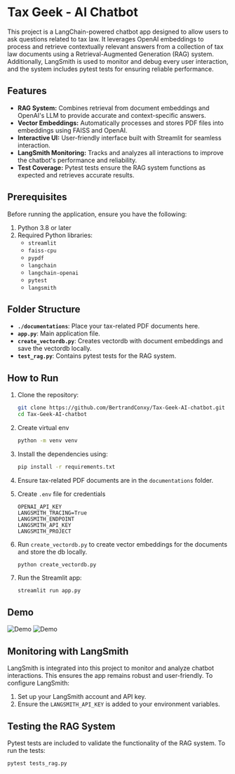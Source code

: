 # Tax Geek - AI Chatbot

This project is a LangChain-powered chatbot app designed to allow users to ask questions related to tax law. It leverages OpenAI embeddings to process and retrieve contextually relevant answers from a collection of tax law documents using a Retrieval-Augmented Generation (RAG) system. Additionally, LangSmith is used to monitor and debug every user interaction, and the system includes pytest tests for ensuring reliable performance.

## Features
- **RAG System:** Combines retrieval from document embeddings and OpenAI's LLM to provide accurate and context-specific answers.
- **Vector Embeddings:** Automatically processes and stores PDF files into embeddings using FAISS and OpenAI.
- **Interactive UI:** User-friendly interface built with Streamlit for seamless interaction.
- **LangSmith Monitoring:** Tracks and analyzes all interactions to improve the chatbot's performance and reliability.
- **Test Coverage:** Pytest tests ensure the RAG system functions as expected and retrieves accurate results.

## Prerequisites
Before running the application, ensure you have the following:

1. Python 3.8 or later
2. Required Python libraries:
   - `streamlit`
   - `faiss-cpu`
   - `pypdf`
   - `langchain`
   - `langchain-openai`
   - `pytest`
   - `langsmith`



## Folder Structure
- **`./documentations`**: Place your tax-related PDF documents here.
- **`app.py`**: Main application file.
- **`create_vectordb.py`**: Creates vectordb with document embeddings and save the vectordb locally.
- **`test_rag.py`**: Contains pytest tests for the RAG system.

## How to Run

1. Clone the repository:

   ```bash
   git clone https://github.com/BertrandConxy/Tax-Geek-AI-chatbot.git
   cd Tax-Geek-AI-chatbot
   ```
2. Create virtual env
   ```bash
   python -m venv venv
   ```

3. Install the dependencies using:

   ```bash
   pip install -r requirements.txt
   ```
4. Ensure tax-related PDF documents are in the `documentations` folder.
5. Create `.env` file for credentials
   ```
   OPENAI_API_KEY
   LANGSMITH_TRACING=True
   LANGSMITH_ENDPOINT
   LANGSMITH_API_KEY
   LANGSMITH_PROJECT
   ```
6. Run `create_vectordb.py` to create vector embeddings for the documents and store the db locally.
   ```
   python create_vectordb.py
   ```
7. Run the Streamlit app:

   ```bash
   streamlit run app.py
   ```
## Demo
![Demo](demo_1.gif)
![Demo](demo_2.png)
## Monitoring with LangSmith
LangSmith is integrated into this project to monitor and analyze chatbot interactions. This ensures the app remains robust and user-friendly. To configure LangSmith:

1. Set up your LangSmith account and API key.
2. Ensure the `LANGSMITH_API_KEY` is added to your environment variables.

## Testing the RAG System
Pytest tests are included to validate the functionality of the RAG system. To run the tests:

```bash
pytest tests_rag.py
```
